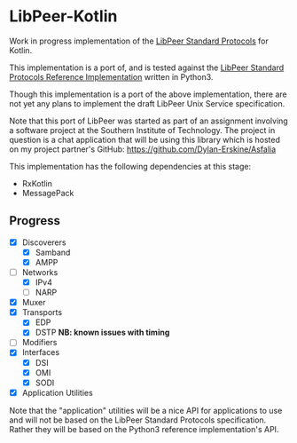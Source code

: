 # LibPeer-Kotlin
Work in progress implementation of the [LibPeer Standard Protocols](https://saltlamp.pcthingz.com/utdata/LibPeer/LibPeer_Standard_Protocols_v1.pdf) for Kotlin.

This implementation is a port of, and is tested against the [LibPeer Standard Protocols Reference Implementation](https://github.com/Tilo15/LibPeer-Python) written in Python3.

Though this implementation is a port of the above implementation, there are not yet any plans to implement the draft LibPeer Unix Service specification.

Note that this port of LibPeer was started as part of an assignment involving a software project at the Southern Institute of Technology. The project in question is a chat application that will be using this library which is hosted on my project partner's GitHub: https://github.com/Dylan-Erskine/Asfalia 

This implementation has the following dependencies at this stage:
 * RxKotlin
 * MessagePack

 ## Progress

- [x] Discoverers
  - [x] Samband
  - [x] AMPP
- [ ] Networks
  - [x] IPv4
  - [ ] NARP
- [x] Muxer
- [x] Transports
  - [x] EDP
  - [x] DSTP **NB: known issues with timing**
- [ ] Modifiers
- [x] Interfaces
  - [x] DSI
  - [x] OMI
  - [x] SODI
- [x] Application Utilities

Note that the "application" utilities will be a nice API for applications to use and will not be based on the LibPeer Standard Protocols specification. Rather they will be based on the Python3 reference implementation's API. 